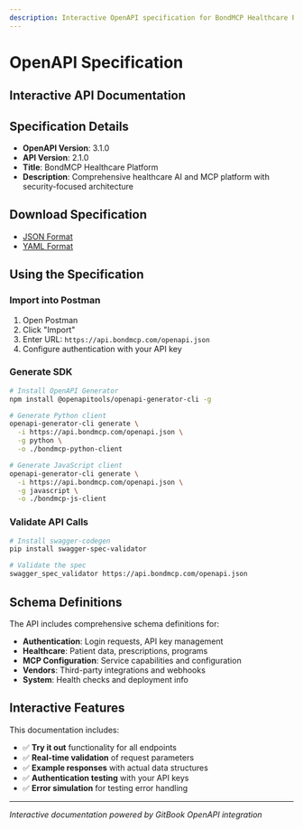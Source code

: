 ```yaml
---
description: Interactive OpenAPI specification for BondMCP Healthcare Platform
---
```


# OpenAPI Specification

## Interactive API Documentation

<div data-gb-custom-block data-tag="openapi" data-document="bondmcp-api">

</div>

## Specification Details

- **OpenAPI Version**: 3.1.0
- **API Version**: 2.1.0
- **Title**: BondMCP Healthcare Platform
- **Description**: Comprehensive healthcare AI and MCP platform with security-focused architecture

## Download Specification

- [JSON Format](https://api.bondmcp.com/openapi.json)
- [YAML Format](https://api.bondmcp.com/openapi.yaml)

## Using the Specification

### Import into Postman

1. Open Postman
2. Click "Import"
3. Enter URL: `https://api.bondmcp.com/openapi.json`
4. Configure authentication with your API key

### Generate SDK

```bash
# Install OpenAPI Generator
npm install @openapitools/openapi-generator-cli -g

# Generate Python client
openapi-generator-cli generate \
  -i https://api.bondmcp.com/openapi.json \
  -g python \
  -o ./bondmcp-python-client

# Generate JavaScript client
openapi-generator-cli generate \
  -i https://api.bondmcp.com/openapi.json \
  -g javascript \
  -o ./bondmcp-js-client
```

### Validate API Calls

```bash
# Install swagger-codegen
pip install swagger-spec-validator

# Validate the spec
swagger_spec_validator https://api.bondmcp.com/openapi.json
```

## Schema Definitions

The API includes comprehensive schema definitions for:

- **Authentication**: Login requests, API key management
- **Healthcare**: Patient data, prescriptions, programs
- **MCP Configuration**: Service capabilities and configuration
- **Vendors**: Third-party integrations and webhooks
- **System**: Health checks and deployment info

## Interactive Features

This documentation includes:

- ✅ **Try it out** functionality for all endpoints
- ✅ **Real-time validation** of request parameters
- ✅ **Example responses** with actual data structures
- ✅ **Authentication testing** with your API keys
- ✅ **Error simulation** for testing error handling

---

_Interactive documentation powered by GitBook OpenAPI integration_
